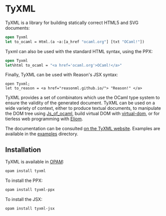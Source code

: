# TyXML

TyXML is a library for building statically correct HTML5 and SVG documents:

```ocaml
open Tyxml
let to_ocaml = Html.(a ~a:[a_href "ocaml.org"] [txt "OCaml!"])
```

Tyxml can also be used with the standard HTML syntax, using the PPX:

```ocaml
open Tyxml
let%html to_ocaml = "<a href='ocaml.org'>OCaml!</a>"
```

Finally, TyXML can be used with Reason's JSX syntax:

```reason
open Tyxml;
let to_reason = <a href="reasonml.github.io/"> "Reason!" </a>
```

TyXML provides a set of combinators which use the OCaml type system
to ensure the validity of the generated document.
TyXML can be used on a wide variety of context, either to produce
textual documents, to manipulate
the DOM tree using [Js_of_ocaml][], build virtual DOM with [virtual-dom][],
or for tierless web programming with [Eliom][].

The documentation can be consulted
[on the TyXML website](https://ocsigen.org/tyxml/). Examples are
available in the [examples](examples) directory.

[Eliom]: https://ocsigen.org/eliom/manual/clientserver-html
[Js_of_ocaml]: https://ocsigen.org/js_of_ocaml/api/Tyxml_js
[virtual-dom]: https://github.com/janestreet/virtual_dom

## Installation

TyXML is available in [OPAM](https://opam.ocaml.org/):
```sh
opam install tyxml
```

To install the PPX:
```sh
opam install tyxml-ppx
```

To install the JSX:
```sh
opam install tyxml-jsx
```
